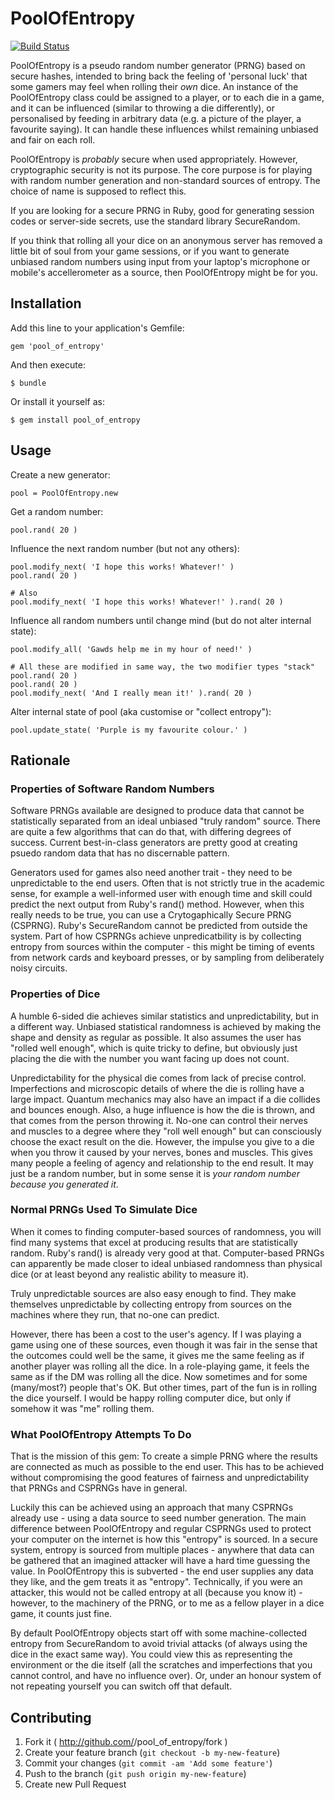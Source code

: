 # PoolOfEntropy

[![Build Status](https://travis-ci.org/neilslater/pool_of_entropy.png?branch=master)](http://travis-ci.org/neilslater/pool_of_entropy)

PoolOfEntropy is a pseudo random number generator (PRNG) based on secure hashes,
intended to bring back the feeling of 'personal luck' that some gamers may feel when rolling
their *own* dice. An instance of the PoolOfEntropy class could be assigned to a player, or
to each die in a game, and it can be influenced (similar to throwing a die differently), or
personalised by feeding in arbitrary data (e.g. a picture of the player, a favourite saying).
It can handle these influences whilst remaining unbiased and fair on each roll.

PoolOfEntropy is *probably* secure when used appropriately. However, cryptographic security is
not its purpose. The core purpose is for playing with random number generation and non-standard
sources of entropy. The choice of name is supposed to reflect this.

If you are looking for a secure PRNG in Ruby, good for generating session codes or
server-side secrets, use the standard library SecureRandom.

If you think that rolling all your dice on an anonymous server has removed a little bit of soul
from your game sessions, or if you want to generate unbiased random numbers using input from your
laptop's microphone or mobile's accellerometer as a source, then PoolOfEntropy might be for you.

## Installation

Add this line to your application's Gemfile:

    gem 'pool_of_entropy'

And then execute:

    $ bundle

Or install it yourself as:

    $ gem install pool_of_entropy

## Usage

Create a new generator:

    pool = PoolOfEntropy.new

Get a random number:

    pool.rand( 20 )

Influence the next random number (but not any others):

    pool.modify_next( 'I hope this works! Whatever!' )
    pool.rand( 20 )

    # Also
    pool.modify_next( 'I hope this works! Whatever!' ).rand( 20 )

Influence all random numbers until change mind (but do not alter internal state):

    pool.modify_all( 'Gawds help me in my hour of need!' )

    # All these are modified in same way, the two modifier types "stack"
    pool.rand( 20 )
    pool.rand( 20 )
    pool.modify_next( 'And I really mean it!' ).rand( 20 )

Alter internal state of pool (aka customise or "collect entropy"):

    pool.update_state( 'Purple is my favourite colour.' )

## Rationale

### Properties of Software Random Numbers

Software PRNGs available are designed to produce data that cannot be statistically separated
from an ideal unbiased "truly random" source. There are quite a few algorithms that can do that,
with differing degrees of success. Current best-in-class generators are pretty good at creating
psuedo random data that has no discernable pattern.

Generators used for games also need another trait - they need to be unpredictable to the end users.
Often that is not strictly true in the academic sense, for example a well-informed user with enough
time and skill could predict the next output from Ruby's rand() method. However, when this really
needs to be true, you can use a Crytogaphically Secure PRNG (CSPRNG). Ruby's SecureRandom cannot
be predicted from outside the system. Part of how CSPRNGs achieve unpredicatbility is by collecting
entropy from sources within the computer - this might be timing of events from network cards and
keyboard presses, or by sampling from deliberately noisy circuits.

### Properties of Dice

A humble 6-sided die achieves similar statistics and unpredictability, but in a different way.
Unbiased statistical randomness is achieved by making the shape and density as regular as possible.
It also assumes the user has "rolled well enough", which is quite tricky to define, but obviously just
placing the die with the number you want facing up does not count.

Unpredictability for the physical die comes from lack of precise control. Imperfections and
microscopic details of where the die is rolling have a large impact. Quantum mechanics may
also have an impact if a die collides and bounces enough. Also, a huge influence is how the
die is thrown, and that comes from the person throwing it. No-one can control their nerves
and muscles to a degree where they "roll well enough" but can consciously choose the
exact result on the die. However, the impulse you give to a die when you throw it caused
by your nerves, bones and muscles. This gives many people a feeling of agency and relationship
to the end result. It may just be a random number, but in some sense it is *your random
number because you generated it*.

### Normal PRNGs Used To Simulate Dice

When it comes to finding computer-based sources of randomness, you will find many systems
that excel at producing results that are statistically random. Ruby's rand() is already
very good at that. Computer-based PRNGs can apparently be made closer to ideal unbiased
randomness than physical dice (or at least beyond any realistic ability to measure it).

Truly unpredictable sources are also easy enough to find. They make themselves unpredictable
by collecting entropy from sources on the machines where they run, that no-one can predict.

However, there has been a cost to the user's agency. If I was playing a game
using one of these sources, even though it was fair in the sense that the outcomes could
well be the same, it gives me the same feeling as if another player was rolling all the dice.
In a role-playing game, it feels the same as if the DM was rolling all the dice. Now sometimes
and for some (many/most?) people that's OK. But other times, part of the fun is in rolling
the dice yourself. I would be happy rolling computer dice, but only if somehow it was
"me" rolling them.

### What PoolOfEntropy Attempts To Do

That is the mission of this gem: To create a simple PRNG where the results are connected as much
as possible to the end user. This has to be achieved without compromising the
good features of fairness and unpredictability that PRNGs and CSPRNGs have in general.

Luckily this can be achieved using an approach that many CSPRNGs already use - using a
data source to seed number generation. The main difference between PoolOfEntropy and
regular CSPRNGs used to protect your computer on the internet is how this "entropy" is sourced.
In a secure system, entropy is sourced from multiple places - anywhere that data can be
gathered that an imagined attacker will have a hard time guessing the value. In PoolOfEntropy
this is subverted - the end user supplies any data they like, and the gem treats it
as "entropy". Technically, if you were an attacker, this would not be called entropy at
all (because you know it) - however, to the machinery of the PRNG, or to me as a fellow
player in a dice game, it counts just fine.

By default PoolOfEntropy objects start off with some machine-collected entropy from SecureRandom
to avoid trivial attacks (of always using the dice in the exact same way). You could view this
as representing the environment or the die itself (all the scratches and imperfections that
you cannot control, and have no influence over). Or, under an honour system of not repeating
yourself you can switch off that default.

## Contributing

1. Fork it ( http://github.com/<my-github-username>/pool_of_entropy/fork )
2. Create your feature branch (`git checkout -b my-new-feature`)
3. Commit your changes (`git commit -am 'Add some feature'`)
4. Push to the branch (`git push origin my-new-feature`)
5. Create new Pull Request
